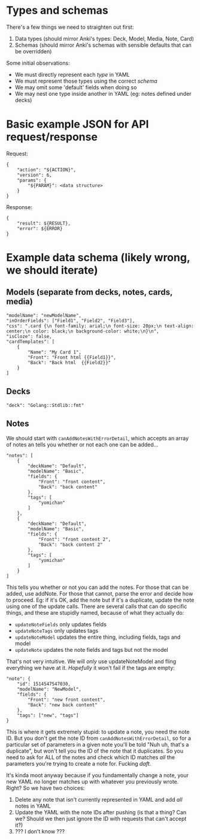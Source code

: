 # Types and schemas
There's a few things we need to straighten out first:
1. Data types (should mirror Anki's types: Deck, Model, Media, Note, Card)
2. Schemas (should mirror Anki's schemas with sensible defaults that can be overridden)

Some initial observations:
* We must directly represent each _type_ in YAML
* We must represent those types using the correct _schema_
* We may omit some 'default' fields when doing so
* We may nest one type inside another in YAML (eg: notes defined under decks)

# Basic example JSON for API request/response

Request:
```
{
    "action": "${ACTION}",
    "version": 6,
    "params": {
        "${PARAM}": <data structure>
    }
}
```

Response:
```
{
    "result": ${RESULT},
    "error": ${ERROR}
}
```

# Example data schema (likely wrong, we should iterate)

## Models (separate from decks, notes, cards, media)
```
"modelName": "newModelName",
"inOrderFields": ["Field1", "Field2", "Field3"],
"css": ".card {\n font-family: arial;\n font-size: 20px;\n text-align: center;\n color: black;\n background-color: white;\n}\n",
"isCloze": false,
"cardTemplates": [
    {
        "Name": "My Card 1",
        "Front": "Front html {{Field1}}",
        "Back": "Back html  {{Field2}}"
    }
]
```

## Decks
```
"deck": "Golang::Stdlib::fmt"
```

## Notes
We should start with `canAddNotesWithErrorDetail`, which accepts an array of notes an tells you whether or not each one can be added...
```
"notes": [
    {
        "deckName": "Default",
        "modelName": "Basic",
        "fields": {
            "Front": "front content",
            "Back": "back content"
        },
        "tags": [
            "yomichan"
        ]
    },
    {
        "deckName": "Default",
        "modelName": "Basic",
        "fields": {
            "Front": "front content 2",
            "Back": "back content 2"
        },
        "tags": [
            "yomichan"
        ]
    }
]
```

This tells you whether or not you can add the notes. For those that can be added, use addNote. For those that cannot, parse the error and decide how to proceed. Eg: if it's OK, add the note but if it's a duplicate, update the note using one of the update calls. There are several calls that can do specific things, and these are stupidly named, because of what they actually do:
- `updateNoteFields` only updates fields
- `updateNoteTags` only updates tags
- `updateNoteModel` updates the entire thing, including fields, tags and model
- `updateNote` updates the note fields and tags but not the model

That's not very intuitive. We will _only_ use updateNoteModel and fling everything we have at it. _Hopefully_ it won't fail if the tags are empty:
```
"note": {
    "id": 1514547547030,
    "modelName": "NewModel",
    "fields": {
        "Front": "new front content",
        "Back": "new back content"
    },
    "tags": ["new", "tags"]
}
```

This is where it gets extremely stupid: to update a note, you need the note ID. But you don't get the note ID from `canAddNotesWithErrorDetail`, so for a particular set of parameters in a given note you'll be told "Nuh uh, that's a duplicate", but won't tell you the ID of the note that it duplicates. So you need to ask for ALL of the notes and check which ID matches _all_ the parameters you're trying to create a note for. Fucking _daft_. 

It's kinda moot anyway because if you fundamentally change a note, your new YAML no longer matches up with whatever you previously wrote. Right? So we have two choices:
1. Delete any note that isn't currently represented in YAML and add _all_ notes in YAML
2. Update the YAML with the note IDs after pushing (is that a thing? Can we? Should we then just ignore the ID with requests that can't accept it?)
3. ??? I don't know ???
